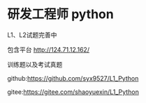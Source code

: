 # 研发工程师  python

L1、L2试题完善中


包含平台 http://124.71.12.162/

训练题以及考试真题

github:https://github.com/syx9527/L1_Python

gitee:https://gitee.com/shaoyuexin/L1_Python